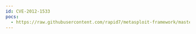 ```yaml
---
id: CVE-2012-1533
pocs:
  - https://raw.githubusercontent.com/rapid7/metasploit-framework/master/modules/exploits/windows/browser/java_ws_double_quote.rb
---
```

